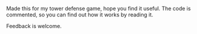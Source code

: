 Made this for my tower defense game, hope you find it useful. The code is commented, so you can find out how it works by reading it.

Feedback is welcome.